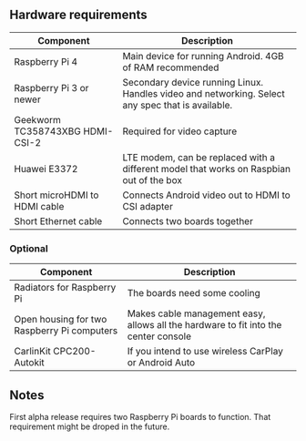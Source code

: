 ## Hardware requirements

| Component | Description |
|--------|--------|
| Raspberry Pi 4 | Main device for running Android. 4GB of RAM recommended |
| Raspberry Pi 3 or newer | Secondary device running Linux. Handles video and networking. Select any spec that is available. |
| Geekworm TC358743XBG HDMI-CSI-2| Required for video capture |
| Huawei E3372 | LTE modem, can be replaced with a different model that works on Raspbian out of the box |
| Short microHDMI to HDMI cable | Connects Android video out to HDMI to CSI adapter |
| Short Ethernet cable | Connects two boards together |

### Optional

| Component | Description |
|--------|--------|
| Radiators for Raspberry Pi | The boards need some cooling |
| Open housing for two Raspberry Pi computers  | Makes cable management easy, allows all the hardware to fit into the center console |
| CarlinKit CPC200-Autokit | If you intend to use wireless CarPlay or Android Auto |

## Notes

First alpha release requires two Raspberry Pi boards to function. That requirement might be droped in the future.
